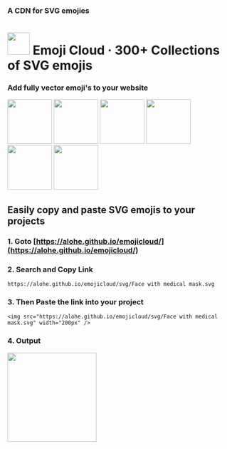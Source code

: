 ### **A CDN for SVG emojies**
# <img src="https://alohe.github.io/emojicloud/svg/Unicorn.svg" width="50px" /> Emoji Cloud · 300+ Collections of SVG emojis
### Add fully vector emoji's to your website
<img src="https://alohe.github.io/emojicloud/svg/Fire.svg" width="100px" /> <img src="https://alohe.github.io/emojicloud/svg/Hamburger.svg" width="100px" /> 
<img src="https://alohe.github.io/emojicloud/svg/Rocket.svg" width="100px" /> <img src="https://alohe.github.io/emojicloud/svg/Beach.svg" width="100px" />
<img src="https://alohe.github.io/emojicloud/svg/Crystal ball.svg" width="100px" /> <img src="https://alohe.github.io/emojicloud/svg/Eggplant.svg" width="100px" />
## Easily copy and paste SVG emojis to your projects
### 1. Goto [https://alohe.github.io/emojicloud/](https://alohe.github.io/emojicloud/)
### 2. Search and Copy Link
```
https://alohe.github.io/emojicloud/svg/Face with medical mask.svg
```
### 3. Then Paste the link into your project
```
<img src="https://alohe.github.io/emojicloud/svg/Face with medical mask.svg" width="200px" />
```
### 4. Output
<img src="https://alohe.github.io/emojicloud/svg/Face with medical mask.svg" width="200px" />
